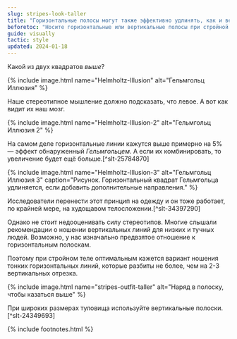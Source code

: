 ```yaml
---
slug: stripes-look-taller
title: "Горизонтальные полосы могут также эффективно удлинять, как и вертикальные"
beforetoc: "Носите горизонтальные или вертикальные полосы при стройной фигуре, вертикальные — при лишнем весе."
guide: visually
tactic: style
updated: 2024-01-18
---
```

Какой из двух квадратов *выше*?

{% include image.html name="Helmholtz-Illusion" alt="Гельмгольц Иллюзия" %}

Наше стереотипное мышление должно подсказать, что левое. А вот как видит их наш мозг.

{% include image.html name="Helmholtz-Illusion-2" alt="Гельмгольц Иллюзия 2" %}

На самом деле горизонтальные линии кажутся выше примерно на 5% — эффект обнаруженный *Гельмгольцем*. А если их комбинировать, то увеличение будет ещё больше.[^slt-25784870]

{% include image.html name="Helmholtz-Illusion-3" alt="Гельмгольц Иллюзия 3" caption="Рисунок. Горизонтальный квадрат Гельмгольца удлиняется, если добавить дополнительные направления." %}

Исследователи перенести этот принцип на одежду и он тоже работает, по крайней мере, на худощавом телосложении.[^slt-34397290]

Однако не стоит недооценивать силу стереотипов. Многие слышали рекомендации о ношении вертикальных линий для низких и тучных людей. Возможно, у нас изначально предвзятое отношение к горизонтальным полоскам.

Поэтому при стройном теле оптимальным кажется вариант ношения тонких горизонтальных линий, которые разбиты не более, чем на 2-3 вертикальных отрезка.

{% include image.html name="stripes-outfit-taller" alt="Наряд в полоску, чтобы казаться выше" %}

При широких размерах туловища используйте вертикальные полоски.[^slt-24349693]

{% include footnotes.html %}
